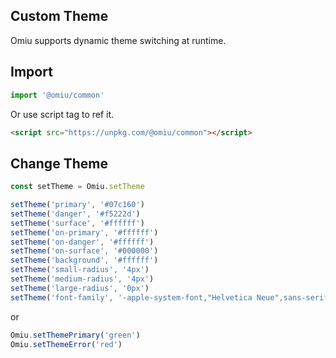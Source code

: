 ## Custom Theme 

Omiu supports dynamic theme switching at runtime.


## Import

```js
import '@omiu/common'
```

Or use script tag to ref it.


```html
<script src="https://unpkg.com/@omiu/common"></script>
```

## Change Theme

```js
const setTheme = Omiu.setTheme

setTheme('primary', '#07c160')
setTheme('danger', '#f5222d')
setTheme('surface', '#ffffff')
setTheme('on-primary', '#ffffff')
setTheme('on-danger', '#ffffff')
setTheme('on-surface', '#000000')
setTheme('background', '#ffffff')
setTheme('small-radius', '4px')
setTheme('medium-radius', '4px')
setTheme('large-radius', '0px')
setTheme('font-family', '-apple-system-font,"Helvetica Neue",sans-serif')
```

or

```js
Omiu.setThemePrimary('green')
Omiu.setThemeError('red')
```

